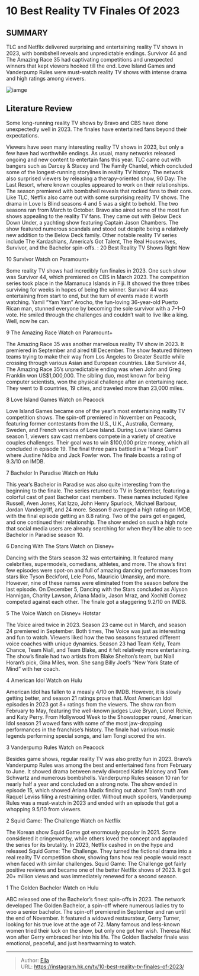 # 10 Best Reality TV Finales Of 2023


## SUMMARY 


 TLC and Netflix delivered surprising and entertaining reality TV shows in 2023, with bombshell reveals and unpredictable endings. 
 Survivor 44 and The Amazing Race 35 had captivating competitions and unexpected winners that kept viewers hooked till the end. 
 Love Island Games and Vanderpump Rules were must-watch reality TV shows with intense drama and high ratings among viewers. 

![iamge](https://static1.srcdn.com/wordpress/wp-content/uploads/2023/09/dancing-with-the-stars-season-32-cast-includes-too-hot-to-handle-veep-doctor-strange-stars.jpg)

## Literature Review
Some long-running reality TV shows by Bravo and CBS have done unexpectedly well in 2023. The finales have entertained fans beyond their expectations.




Viewers have seen many interesting reality TV shows in 2023, but only a few have had worthwhile endings. As usual, many networks released ongoing and new content to entertain fans this year. TLC came out with bangers such as Darcey &amp; Stacey and The Family Chantel, which concluded some of the longest-running storylines in reality TV history. The network also surprised viewers by releasing a therapy-oriented show, 90 Day: The Last Resort, where known couples appeared to work on their relationships. The season premiered with bombshell reveals that rocked fans to their core.
Like TLC, Netflix also came out with some surprising reality TV shows. The drama in Love Is Blind seasons 4 and 5 was a sight to behold. The two seasons ran from March to October. Bravo also aired some of the most fun shows appealing to the reality TV fans. They came out with Below Deck Down Under, a yachting show featuring Captain Jason Chambers. The show featured numerous scandals and stood out despite being a relatively new addition to the Below Deck family. Other notable reality TV series include The Kardashians, America’s Got Talent, The Real Housewives, Survivor, and the Bachelor spin-offs.
 : 20 Best Reality TV Shows Right Now









 








 10  Survivor 
Watch on Paramount&#43;
        

Some reality TV shows had incredibly fun finales in 2023. One such show was Survivor 44, which premiered on CBS in March 2023. The competition series took place in the Mamanuca Islands in Fiji. It showed the three tribes surviving for weeks in hopes of being the winner. Survivor 44 was entertaining from start to end, but the turn of events made it worth watching. Yamil “Yam Yam” Arocho, the fun-loving 36-year-old Puerto Rican man, stunned everyone by becoming the sole survivor with a 7–1–0 vote. He smiled through the challenges and couldn’t wait to live like a king. Well, now he can.





 9  The Amazing Race 
Watch on Paramount&#43;
        

The Amazing Race 35 was another marvelous reality TV show in 2023. It premiered in September and aired till December. The show featured thirteen teams trying to make their way from Los Angeles to Greater Seattle while crossing through various Asian and European countries. Like Survivor 44, The Amazing Race 35’s unpredictable ending was when John and Greg Franklin won US$1,000,000. The sibling duo, most known for being computer scientists, won the physical challenge after an entertaining race. They went to 8 countries, 19 cities, and traveled more than 23,000 miles.





 8  Love Island Games 
Watch on Peacock
        

Love Island Games became one of the year’s most entertaining reality TV competition shows. The spin-off premiered in November on Peacock, featuring former contestants from the U.S., U.K., Australia, Germany, Sweden, and French versions of Love Island. During Love Island Games season 1, viewers saw cast members compete in a variety of creative couples challenges. Their goal was to win $100,000 prize money, which all concluded in episode 19. The final three pairs battled in a “Mega Duel” where Justine Ndiba and Jack Fowler won. The finale boasts a rating of 9.3/10 on IMDB.





 7  Bachelor In Paradise 
Watch on Hulu
        

This year’s Bachelor in Paradise was also quite interesting from the beginning to the finale. The series returned to TV in September, featuring a colorful cast of past Bachelor cast members. These names included Kylee Russell, Aven Jones, Kat Izzo, John Henry Spurlock, Michael Barbour, Jordan Vandergriff, and 24 more. Season 9 averaged a high rating on IMDB, with the final episode getting an 8.8 rating. Two of the pairs got engaged, and one continued their relationship. The show ended on such a high note that social media users are already searching for when they’ll be able to see Bachelor in Paradise season 10.





 6  Dancing With The Stars 
Watch on Disney&#43;


Dancing with the Stars season 32 was entertaining. It featured many celebrities, supermodels, comedians, athletes, and more. The show’s first few episodes were spot-on and full of amazing dancing performances from stars like Tyson Beckford, Lele Pons, Mauricio Umansky, and more. However, nine of these names were eliminated from the season before the last episode. On December 5, Dancing with the Stars concluded as Alyson Hannigan, Charity Lawson, Ariana Madix, Jason Mraz, and Xochitl Gomez competed against each other. The finale got a staggering 9.2/10 on IMDB.





 5  The Voice 
Watch on Disney&#43; Hotstar


The Voice aired twice in 2023. Season 23 came out in March, and season 24 premiered in September. Both times, The Voice was just as interesting and fun to watch. Viewers liked how the two seasons featured different voice coaches with unique dynamics. Season 23 had Team Kelly, Team Chance, Team Niall, and Team Blake, and it felt relatively more entertaining. The show’s finale had two artists from Blake Shelton’s team, but Niall Horan’s pick, Gina Miles, won. She sang Billy Joel’s “New York State of Mind” with her coach.





 4  American Idol 
Watch on Hulu
        

American Idol has fallen to a measly 4/10 on IMDB. However, it is slowly getting better, and season 21 ratings prove that. Most American Idol episodes in 2023 got 8&#43; ratings from the viewers. The show ran from February to May, featuring the well-known judges Luke Bryan, Lionel Richie, and Katy Perry. From Hollywood Week to the Showstopper round, American Idol season 21 wowed fans with some of the most jaw-dropping performances in the franchise’s history. The finale had various music legends performing special songs, and Iam Tongi scored the win.





 3  Vanderpump Rules 
Watch on Peacock


 







Besides game shows, regular reality TV was also pretty fun in 2023. Bravo’s Vanderpump Rules was among the best and entertained fans from February to June. It showed drama between newly divorced Katie Maloney and Tom Schwartz and numerous bombshells. Vanderpump Rules season 10 ran for nearly half a year and concluded on a strong note. The show ended in episode 15, which showed Ariana Madix finding out about Tom’s truth and Raquel Leviss filing a restraining order. Without much spoilers, Vanderpump Rules was a must-watch in 2023 and ended with an episode that got a whopping 9.5/10 from viewers.





 2  Squid Game: The Challenge 
Watch on Netflix


 







The Korean show Squid Game got enormously popular in 2021. Some considered it cringeworthy, while others loved the concept and applauded the series for its brutality. In 2023, Netflix cashed in on the hype and released Squid Game: The Challenge. They turned the fictional drama into a real reality TV competition show, showing fans how real people would react when faced with similar challenges. Squid Game: The Challenge got fairly positive reviews and became one of the better Netflix shows of 2023. It got 20&#43; million views and was immediately renewed for a second season.





 1  The Golden Bachelor 
Watch on Hulu


 







ABC released one of the Bachelor’s finest spin-offs in 2023. The network developed The Golden Bachelor, a spin-off where numerous ladies try to woo a senior bachelor. The spin-off premiered in September and ran until the end of November. It featured a widowed restaurateur, Gerry Turner, looking for his true love at the age of 72. Many famous and less-known women tried their luck on the show, but only one got her wish. Theresa Nist won after Gerry embraced her into his life. The Golden Bachelor finale was emotional, peaceful, and just heartwarming to watch.


---

> Author: [Ella](https://instagram.hk.cn/)  
> URL: https://instagram.hk.cn/tv/10-best-reality-tv-finales-of-2023/  

